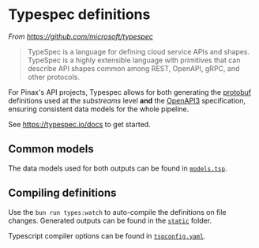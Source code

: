 # Typespec definitions

*From https://github.com/microsoft/typespec*

> TypeSpec is a language for defining cloud service APIs and shapes. TypeSpec is a highly extensible language with primitives that can describe API shapes common among REST, OpenAPI, gRPC, and other protocols.

For Pinax's API projects, Typespec allows for both generating the [protobuf](./protobuf.tsp) definitions used at the *substreams* level **and** the [OpenAPI3](openapi3.tsp) specification, ensuring consistent data models for the whole pipeline.

See https://typespec.io/docs to get started.

## Common models

The data models used for both outputs can be found in [`models.tsp`](./models.tsp).

## Compiling definitions

Use the `bun run types:watch` to auto-compile the definitions on file changes. Generated outputs can be found in the [`static`](/static/) folder.

Typescript compiler options can be found in [`tspconfig.yaml`](/tspconfig.yaml). 